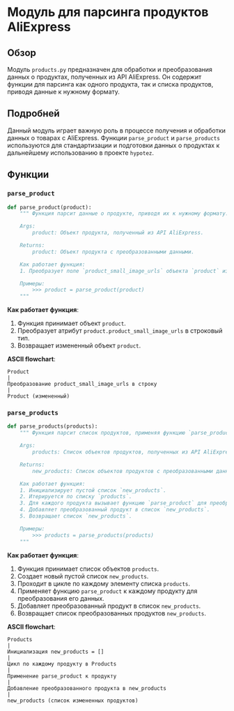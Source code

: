 # Модуль для парсинга продуктов AliExpress
## Обзор

Модуль `products.py` предназначен для обработки и преобразования данных о продуктах, полученных из API AliExpress. Он содержит функции для парсинга как одного продукта, так и списка продуктов, приводя данные к нужному формату.

## Подробней

Данный модуль играет важную роль в процессе получения и обработки данных о товарах с AliExpress. Функции `parse_product` и `parse_products` используются для стандартизации и подготовки данных о продуктах к дальнейшему использованию в проекте `hypotez`.
## Функции

### `parse_product`

```python
def parse_product(product):
    """ Функция парсит данные о продукте, приводя их к нужному формату.

    Args:
        product: Объект продукта, полученный из API AliExpress.

    Returns:
        product: Объект продукта с преобразованными данными.

    Как работает функция:
    1. Преобразует поле `product_small_image_urls` объекта `product` из типа, в котором оно хранится, в строку.

    Примеры:
        >>> product = parse_product(product)
    """
```

**Как работает функция**:

1.  Функция принимает объект `product`.
2.  Преобразует атрибут `product.product_small_image_urls` в строковый тип.
3.  Возвращает измененный объект `product`.

**ASCII flowchart**:

```
Product
|
Преобразование product_small_image_urls в строку
|
Product (измененный)
```

### `parse_products`

```python
def parse_products(products):
    """ Функция парсит список продуктов, применяя функцию `parse_product` к каждому элементу списка.

    Args:
        products: Список объектов продуктов, полученных из API AliExpress.

    Returns:
        new_products: Список объектов продуктов с преобразованными данными.

    Как работает функция:
    1. Инициализирует пустой список `new_products`.
    2. Итерируется по списку `products`.
    3. Для каждого продукта вызывает функцию `parse_product` для преобразования данных.
    4. Добавляет преобразованный продукт в список `new_products`.
    5. Возвращает список `new_products`.

    Примеры:
        >>> products = parse_products(products)
    """
```

**Как работает функция**:

1.  Функция принимает список объектов `products`.
2.  Создает новый пустой список `new_products`.
3.  Проходит в цикле по каждому элементу списка `products`.
4.  Применяет функцию `parse_product` к каждому продукту для преобразования его данных.
5.  Добавляет преобразованный продукт в список `new_products`.
6.  Возвращает список преобразованных продуктов `new_products`.

**ASCII flowchart**:

```
Products
|
Инициализация new_products = []
|
Цикл по каждому продукту в Products
|
Применение parse_product к продукту
|
Добавление преобразованного продукта в new_products
|
new_products (список измененных продуктов)